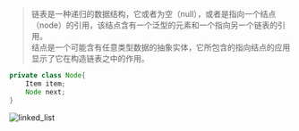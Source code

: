 >链表是一种递归的数据结构，它或者为空（null），或者是指向一个结点（node）的引用，该结点含有一个泛型的元素和一个指向另一个链表的引用。                                                              
结点是一个可能含有任意类型数据的抽象实体，它所包含的指向结点的应用显示了它在构造链表之中的作用。
```java
private class Node{
    Item item;
    Node next;
}
```
![linked_list](http://pan.baidu.com/s/14Wnhk)
